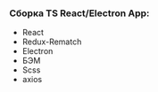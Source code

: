 <h3>Сборка TS React/Electron App:</h3>
<ul>
    <li>React</li>
    <li>Redux-Rematch</li>
    <li>Electron</li>
    <li>БЭМ</li>
    <li>Scss</li>
    <li>axios</li>
</ul>